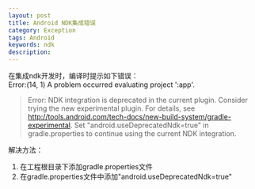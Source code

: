 ```yaml
---
layout: post
title: Android NDK集成错误
category: Exception
tags: Android
keywords: ndk
description:
---
```


在集成ndk开发时，编译时提示如下错误：  
Error:(14, 1) A problem occurred evaluating project ':app'.
> Error: NDK integration is deprecated in the current plugin.  Consider trying the new experimental plugin.  For details, see http://tools.android.com/tech-docs/new-build-system/gradle-experimental.  Set "android.useDeprecatedNdk=true" in gradle.properties to continue using the current NDK integration.

解决方法：
1. 在工程根目录下添加gradle.properties文件
2. 在gradle.properties文件中添加"android.useDeprecatedNdk=true"

